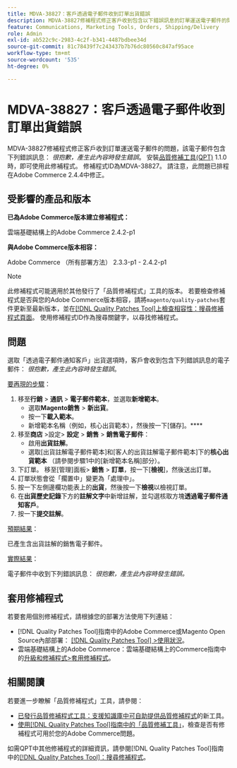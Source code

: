 ```yaml
---
title: MDVA-38827：客戶透過電子郵件收到訂單出貨錯誤
description: MDVA-38827修補程式修正客戶收到包含以下錯誤訊息的訂單運送電子郵件的問題： *很抱歉，產生此內容時發生錯誤*。 安裝[Quality Patches Tool (QPT)](https://experienceleague.adobe.com/en/docs/commerce-knowledge-base/kb/announcements/commerce-announcements/magento-quality-patches-released-new-tool-to-self-serve-quality-patches) 1.1.0時，即可使用此修補程式。 修補程式ID為MDVA-38827。 請注意，此問題已排程在Adobe Commerce 2.4.4中修正。
feature: Communications, Marketing Tools, Orders, Shipping/Delivery
role: Admin
exl-id: ab522c9c-2983-4c2f-b341-4487bdbee34d
source-git-commit: 81c78439f7c243437b7b76dc80560c847af95ace
workflow-type: tm+mt
source-wordcount: '535'
ht-degree: 0%

---
```


# MDVA-38827：客戶透過電子郵件收到訂單出貨錯誤

MDVA-38827修補程式修正客戶收到訂單運送電子郵件的問題，該電子郵件包含下列錯誤訊息： *很抱歉，產生此內容時發生錯誤*。 安裝[品質修補工具(QPT)](https://experienceleague.adobe.com/en/docs/commerce-knowledge-base/kb/announcements/commerce-announcements/magento-quality-patches-released-new-tool-to-self-serve-quality-patches) 1.1.0時，即可使用此修補程式。 修補程式ID為MDVA-38827。 請注意，此問題已排程在Adobe Commerce 2.4.4中修正。

## 受影響的產品和版本

**已為Adobe Commerce版本建立修補程式：**

雲端基礎結構上的Adobe Commerce 2.4.2-p1

**與Adobe Commerce版本相容：**

Adobe Commerce （所有部署方法） 2.3.3-p1 - 2.4.2-p1

>[!NOTE]
>
>此修補程式可能適用於其他發行了「品質修補程式」工具的版本。 若要檢查修補程式是否與您的Adobe Commerce版本相容，請將`magento/quality-patches`套件更新至最新版本，並在[[!DNL Quality Patches Tool]上檢查相容性：搜尋修補程式頁面](https://experienceleague.adobe.com/en/docs/commerce-knowledge-base/kb/announcements/commerce-announcements/magento-quality-patches-released-new-tool-to-self-serve-quality-patches)。 使用修補程式ID作為搜尋關鍵字，以尋找修補程式。

## 問題

選取「透過電子郵件通知客戶」出貨選項時，客戶會收到包含下列錯誤訊息的電子郵件： *很抱歉，產生此內容時發生錯誤*。

<u>要再現的步驟</u>：

1. 移至&#x200B;**行銷** > **通訊** > **電子郵件範本**，並選取&#x200B;**新增範本**。
   * 選取&#x200B;**Magento銷售** > **新出貨**。
   * 按一下&#x200B;**載入範本**。
   * 新增範本名稱（例如，核心出貨範本），然後按一下[儲存]。****
1. 移至&#x200B;**商店** >設定> **設定** > **銷售** > **銷售電子郵件**：
   * 啟用&#x200B;**出貨註解**。
   * 選取[出貨註解電子郵件範本]和[客人的出貨註解電子郵件範本]下的&#x200B;**核心出貨範本** （請參閱步驟1中的[新增範本名稱]部分）。
1. 下訂單。 移至[管理]面板> **銷售** > **訂單**，按一下[**檢視**]，然後送出訂單。
1. 訂單狀態會從「擱置中」變更為「處理中」。
1. 按一下左側邊欄功能表上的&#x200B;**出貨**，然後按一下&#x200B;**檢視**&#x200B;以檢視訂單。
1. 在&#x200B;**出貨歷史記錄**&#x200B;下方的&#x200B;**註解文字**&#x200B;中新增註解，並勾選核取方塊&#x200B;**透過電子郵件通知客戶**。
1. 按一下&#x200B;**提交註解**。

<u>預期結果</u>：

已產生含出貨註解的銷售電子郵件。

<u>實際結果</u>：

電子郵件中收到下列錯誤訊息： *很抱歉，產生此內容時發生錯誤。*

## 套用修補程式

若要套用個別修補程式，請根據您的部署方法使用下列連結：

* [!DNL Quality Patches Tool]指南中的Adobe Commerce或Magento Open Source內部部署： [[!DNL Quality Patches Tool] >使用狀況](/help/tools/quality-patches-tool/usage.md)。
* 雲端基礎結構上的Adobe Commerce：雲端基礎結構上的Commerce指南中的[升級和修補程式>套用修補程式](https://experienceleague.adobe.com/docs/commerce-cloud-service/user-guide/develop/upgrade/apply-patches.html)。

## 相關閱讀

若要進一步瞭解「品質修補程式」工具，請參閱：

* [已發行品質修補程式工具：支援知識庫中可自助提供品質修補程式](https://experienceleague.adobe.com/en/docs/commerce-knowledge-base/kb/announcements/commerce-announcements/magento-quality-patches-released-new-tool-to-self-serve-quality-patches)的新工具。
* [使用[!DNL Quality Patches Tool]指南中的「品質修補工具」](/help/tools/quality-patches-tool/patches-available-in-qpt/check-patch-for-magento-issue-with-magento-quality-patches.md)，檢查是否有修補程式可用於您的Adobe Commerce問題。

如需QPT中其他修補程式的詳細資訊，請參閱[!DNL Quality Patches Tool]指南中的[[!DNL Quality Patches Tool]：搜尋修補程式](https://experienceleague.adobe.com/tools/commerce-quality-patches/index.html)。
